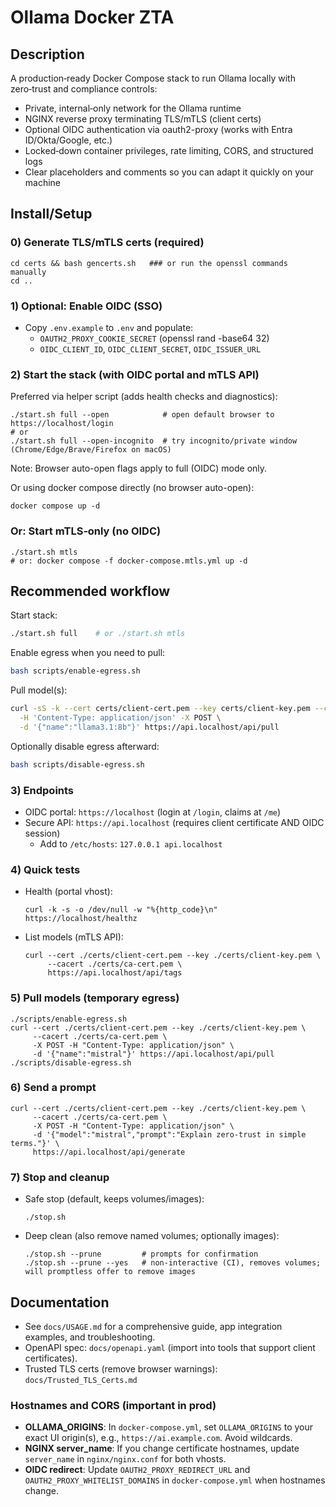 # Ollama Docker ZTA

## Description
A production‑ready Docker Compose stack to run Ollama locally with zero‑trust and compliance controls:
- Private, internal‑only network for the Ollama runtime
- NGINX reverse proxy terminating TLS/mTLS (client certs)
- Optional OIDC authentication via oauth2-proxy (works with Entra ID/Okta/Google, etc.)
- Locked‑down container privileges, rate limiting, CORS, and structured logs
- Clear placeholders and comments so you can adapt it quickly on your machine

## Install/Setup

### 0) Generate TLS/mTLS certs (required)
```
cd certs && bash gencerts.sh   ### or run the openssl commands manually
cd ..
```

### 1) Optional: Enable OIDC (SSO)
- Copy `.env.example` to `.env` and populate:
  - `OAUTH2_PROXY_COOKIE_SECRET` (openssl rand -base64 32)
  - `OIDC_CLIENT_ID`, `OIDC_CLIENT_SECRET`, `OIDC_ISSUER_URL`

### 2) Start the stack (with OIDC portal and mTLS API)
Preferred via helper script (adds health checks and diagnostics):
```
./start.sh full --open            # open default browser to https://localhost/login
# or
./start.sh full --open-incognito  # try incognito/private window (Chrome/Edge/Brave/Firefox on macOS)
```
Note: Browser auto-open flags apply to full (OIDC) mode only.

Or using docker compose directly (no browser auto-open):
```
docker compose up -d
```

### Or: Start mTLS‑only (no OIDC)
```
./start.sh mtls
# or: docker compose -f docker-compose.mtls.yml up -d
```

## Recommended workflow

Start stack:

```bash
./start.sh full    # or ./start.sh mtls
```

Enable egress when you need to pull:

```bash
bash scripts/enable-egress.sh
```

Pull model(s):

```bash
curl -sS -k --cert certs/client-cert.pem --key certs/client-key.pem --cacert certs/ca-cert.pem \
  -H 'Content-Type: application/json' -X POST \
  -d '{"name":"llama3.1:8b"}' https://api.localhost/api/pull
```

Optionally disable egress afterward:

```bash
bash scripts/disable-egress.sh
```

### 3) Endpoints
- OIDC portal: `https://localhost` (login at `/login`, claims at `/me`)
- Secure API: `https://api.localhost` (requires client certificate AND OIDC session)
  - Add to `/etc/hosts`: `127.0.0.1 api.localhost`

### 4) Quick tests
- Health (portal vhost):
  ```
  curl -k -s -o /dev/null -w "%{http_code}\n" https://localhost/healthz
  ```
- List models (mTLS API):
  ```
  curl --cert ./certs/client-cert.pem --key ./certs/client-key.pem \
       --cacert ./certs/ca-cert.pem \
       https://api.localhost/api/tags
  ```

### 5) Pull models (temporary egress)
```
./scripts/enable-egress.sh
curl --cert ./certs/client-cert.pem --key ./certs/client-key.pem \
     --cacert ./certs/ca-cert.pem \
     -X POST -H "Content-Type: application/json" \
     -d '{"name":"mistral"}' https://api.localhost/api/pull
./scripts/disable-egress.sh
```

### 6) Send a prompt
```
curl --cert ./certs/client-cert.pem --key ./certs/client-key.pem \
     --cacert ./certs/ca-cert.pem \
     -X POST -H "Content-Type: application/json" \
     -d '{"model":"mistral","prompt":"Explain zero-trust in simple terms."}' \
     https://api.localhost/api/generate
```

### 7) Stop and cleanup
- Safe stop (default, keeps volumes/images):
  ```
  ./stop.sh
  ```
- Deep clean (also remove named volumes; optionally images):
  ```
  ./stop.sh --prune         # prompts for confirmation
  ./stop.sh --prune --yes   # non-interactive (CI), removes volumes; will promptless offer to remove images
  ```

## Documentation
- See `docs/USAGE.md` for a comprehensive guide, app integration examples, and troubleshooting.
- OpenAPI spec: `docs/openapi.yaml` (import into tools that support client certificates).
 - Trusted TLS certs (remove browser warnings): `docs/Trusted_TLS_Certs.md`

### Hostnames and CORS (important in prod)
- __OLLAMA_ORIGINS__: In `docker-compose.yml`, set `OLLAMA_ORIGINS` to your exact UI origin(s), e.g., `https://ai.example.com`. Avoid wildcards.
- __NGINX server_name__: If you change certificate hostnames, update `server_name` in `nginx/nginx.conf` for both vhosts.
- __OIDC redirect__: Update `OAUTH2_PROXY_REDIRECT_URL` and `OAUTH2_PROXY_WHITELIST_DOMAINS` in `docker-compose.yml` when hostnames change.
